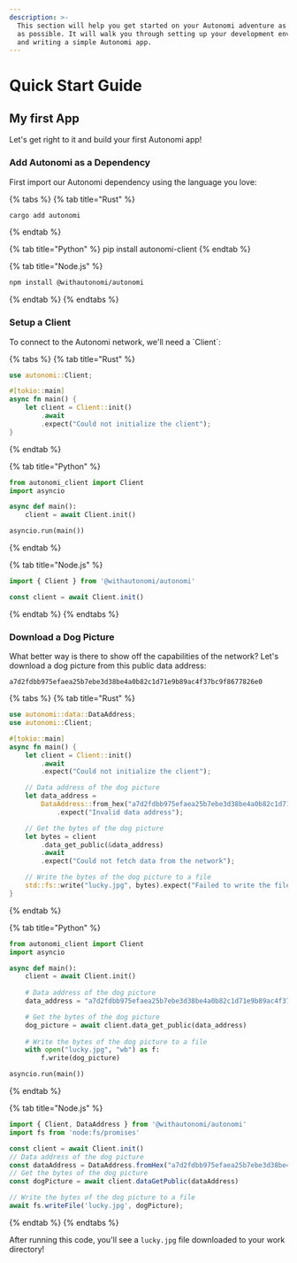 ```yaml
---
description: >-
  This section will help you get started on your Autonomi adventure as quickly
  as possible. It will walk you through setting up your development environment
  and writing a simple Autonomi app.
---
```


# Quick Start Guide

## My first App

Let's get right to it and build your first Autonomi app!

### Add Autonomi as a Dependency

First import our Autonomi dependency using the language you love:

{% tabs %}
{% tab title="Rust" %}
```rust
cargo add autonomi
```
{% endtab %}

{% tab title="Python" %}
pip install autonomi-client
{% endtab %}

{% tab title="Node.js" %}
```bash
npm install @withautonomi/autonomi
```
{% endtab %}
{% endtabs %}

### Setup a Client

To connect to the Autonomi network, we'll need a \`Client\`:

{% tabs %}
{% tab title="Rust" %}
```rust
use autonomi::Client;

#[tokio::main]
async fn main() {
    let client = Client::init()
        .await
        .expect("Could not initialize the client");
}
```
{% endtab %}

{% tab title="Python" %}
```python
from autonomi_client import Client
import asyncio

async def main():
    client = await Client.init()

asyncio.run(main())
```
{% endtab %}

{% tab title="Node.js" %}
```js
import { Client } from '@withautonomi/autonomi'

const client = await Client.init()
```
{% endtab %}
{% endtabs %}

### Download a Dog Picture

What better way is there to show off the capabilities of the network? Let's download a dog picture from this public data address:

```
a7d2fdbb975efaea25b7ebe3d38be4a0b82c1d71e9b89ac4f37bc9f8677826e0
```

{% tabs %}
{% tab title="Rust" %}
```rust
use autonomi::data::DataAddress;
use autonomi::Client;

#[tokio::main]
async fn main() {
    let client = Client::init()
        .await
        .expect("Could not initialize the client");

    // Data address of the dog picture
    let data_address =
        DataAddress::from_hex("a7d2fdbb975efaea25b7ebe3d38be4a0b82c1d71e9b89ac4f37bc9f8677826e0")
            .expect("Invalid data address");

    // Get the bytes of the dog picture
    let bytes = client
        .data_get_public(&data_address)
        .await
        .expect("Could not fetch data from the network");

    // Write the bytes of the dog picture to a file
    std::fs::write("lucky.jpg", bytes).expect("Failed to write the file");
}
```
{% endtab %}

{% tab title="Python" %}
```python
from autonomi_client import Client
import asyncio

async def main():
    client = await Client.init()
    
    # Data address of the dog picture
    data_address = "a7d2fdbb975efaea25b7ebe3d38be4a0b82c1d71e9b89ac4f37bc9f8677826e0"

    # Get the bytes of the dog picture
    dog_picture = await client.data_get_public(data_address)
    
    # Write the bytes of the dog picture to a file
    with open("lucky.jpg", "wb") as f:
        f.write(dog_picture)

asyncio.run(main())
```
{% endtab %}

{% tab title="Node.js" %}
```js
import { Client, DataAddress } from '@withautonomi/autonomi'
import fs from 'node:fs/promises'

const client = await Client.init()
// Data address of the dog picture
const dataAddress = DataAddress.fromHex("a7d2fdbb975efaea25b7ebe3d38be4a0b82c1d71e9b89ac4f37bc9f8677826e0")
// Get the bytes of the dog picture
const dogPicture = await client.dataGetPublic(dataAddress)

// Write the bytes of the dog picture to a file
await fs.writeFile('lucky.jpg', dogPicture);
```
{% endtab %}
{% endtabs %}

After running this code, you'll see a `lucky.jpg` file downloaded to your work directory!

